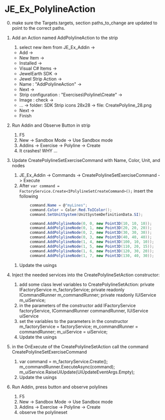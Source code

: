 # JE_Ex_PolylineAction
0. make sure the Targets.targets, section paths_to_change are updated to point to the correct paths.

1. Add an Action named AddPolylineAction to the strip
	1. select new item from JE_Ex_Addin -> 
	* Add -> 
	* New Item -> 
	* Installed -> 
	* Visual C# Items -> 
	* JewelEarth SDK -> 
	* Jewel Strip Action ->
	* Name : "AddPolylineAction" -> 
	* Next -> 
	* Strip configuration : "Exercises\Polyline\Create" ->
	* Image : check -> 
	* ... -> folder: SDK Strip icons 28x28 -> file: CreatePolyline_28.png
	* Next -> 
	* Finish
1. Run Addin and Observe Button in strip
	1. F5
	1. New -> Sandbox Mode -> Use Sandbox mode
	1. Addins -> Exercise -> Polyline -> Create 
	1. It crashes! WHY ...
1. Update CreatePolylineSetExerciseCommand with Name, Color, Unit, and nodes
	1. JE_Ex_Addin -> Commands -> CreatePolylineSetExerciseCommand -> Execute
	1. After `var command = FactoryService.Create<IPolylineSetCreateCommand>();` insert the following
	```c#
			command.Name = @"myLines";
            command.Color = Color.Red.ToIColor();
            command.SetUnitSystem(UnitSystemDefinitionData.SI);

            command.AddPolylineNode(0, 0, new Point3D(10, 10, 10));
            command.AddPolylineNode(0, 1, new Point3D(20, 20, 20));
            command.AddPolylineNode(0, 2, new Point3D(30, 30, 30));
            command.AddPolylineNode(0, 3, new Point3D(40, 40, 40));
            command.AddPolylineNode(1, 4, new Point3D(100, 10, 10));
            command.AddPolylineNode(1, 5, new Point3D(110, 20, 15));
            command.AddPolylineNode(1, 6, new Point3D(120, 30, 20));
            command.AddPolylineNode(1, 7, new Point3D(130, 40, 30));
	```
	1. Update the usings
1. Inject the needed services into the CreatePolylineSetAction constructor:
	1. add some class level variables to CreatePolylineSetAction:
	    private IFactoryService m_factoryService;
        private readonly ICommandRunner m_commandRunner;
        private readonly IUiService m_uiService;
	1. in the parameters of the constructor add
		IFactoryService factoryService,
        ICommandRunner commandRunner,
        IUiService uiService
	1. set the variables to the parameters in the constructor
        m_factoryService = factoryService;
        m_commandRunner = commandRunner;
        m_uiService = uiService;
	1. Update the usings
1. in the OnExecute of the CreatePolylineSetAction call the command CreatePolylineSetExerciseCommand 
	1. var command = m_factoryService.Create<ICreatePolylineSetExerciseCommand>();
		m_commandRunner.ExecuteAsync(command);
		m_uiService.RaiseUiUpdate(UiUpdateEventArgs.Empty);	
	1. Update the usings
1. Run Addin, press button and observe polylines
	1. F5
	1. New -> Sandbox Mode -> Use Sandbox mode
	1. Addins -> Exercise -> Polyline -> Create 
	1. observe the polylineset